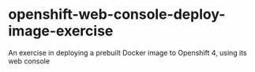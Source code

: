 # openshift-web-console-deploy-image-exercise
An exercise in deploying a prebuilt Docker image to Openshift 4, using its web console
